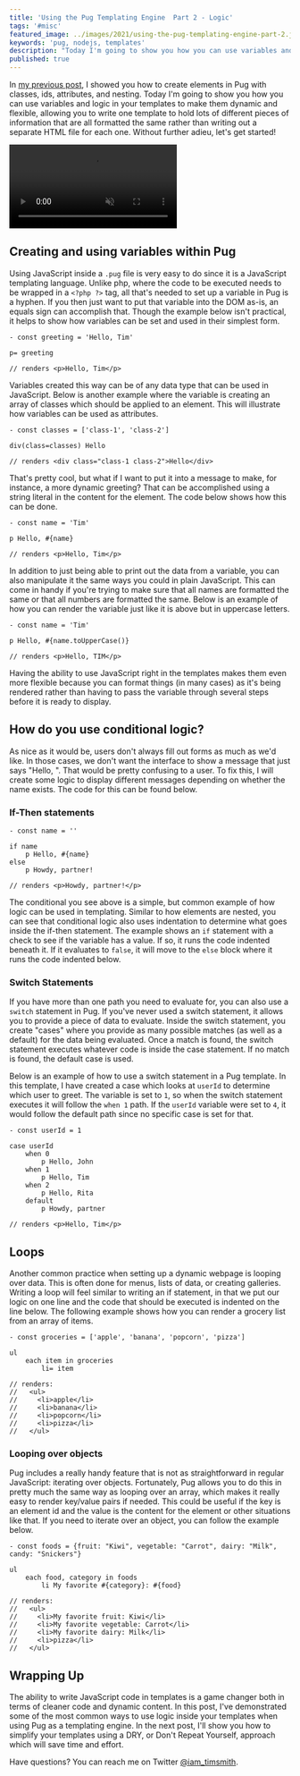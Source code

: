 ```yaml
---
title: 'Using the Pug Templating Engine  Part 2 - Logic'
tags: '#misc'
featured_image: ../images/2021/using-the-pug-templating-engine-part-2.jpg
keywords: 'pug, nodejs, templates'
description: "Today I'm going to show you how you can use variables and logic in your templates to make them dynamic and flexible to allow you to display data however you need."
published: true
---
```


In [my previous post](/blog/using-the-pug-templating-engine-part-1-markup), I showed you how to create elements in Pug with classes, ids, attributes, and nesting. Today I'm going to show you how you can use variables and logic in your templates to make them dynamic and flexible, allowing you to write one template to hold lots of different pieces of information that are all formatted the same rather than writing out a separate HTML file for each one. Without further adieu, let's get started!

<video src='https://media.giphy.com/media/cfUMNY4RfGhEc/giphy.mp4' autoplay muted loop playsinline></video>

## Creating and using variables within Pug

Using JavaScript inside a `.pug` file is very easy to do since it is a JavaScript templating language. Unlike php, where the code to be executed needs to be wrapped in a `<?php ?>` tag, all that's needed to set up a variable in Pug is a hyphen. If you then just want to put that variable into the DOM as-is, an equals sign can accomplish that. Though the example below isn't practical, it helps to  show how variables can be set and used in their simplest form.

```pug
- const greeting = 'Hello, Tim'

p= greeting

// renders <p>Hello, Tim</p>
```

Variables created this way can be of any data type that can be used in JavaScript. Below is another example where the variable is creating an array of classes which should be applied to an element. This will illustrate how variables can be used as attributes.

```pug
- const classes = ['class-1', 'class-2']

div(class=classes) Hello

// renders <div class="class-1 class-2">Hello</div>
```

That's pretty cool, but what if I want to put it into a message to make, for instance, a more dynamic greeting? That can be accomplished using a string literal in the content for the element. The code below shows how this can be done.

```pug
- const name = 'Tim'

p Hello, #{name}

// renders <p>Hello, Tim</p>
```

In addition to just being able to print out the data from a variable, you can also manipulate it the same ways you could in plain JavaScript. This can come in handy if you're trying to make sure that all names are formatted the same or that all numbers are formatted the same. Below is an example of how you can render the variable just like it is above but in uppercase letters.

```pug
- const name = 'Tim'

p Hello, #{name.toUpperCase()}

// renders <p>Hello, TIM</p>
```

Having the ability to use JavaScript right in the templates makes them even more flexible because you can format things (in many cases) as it's being rendered rather than having to pass the variable through several steps before it is ready to display.

## How do you use conditional logic?

As nice as it would be, users don't always fill out forms as much as we'd like. In those cases, we don't want the interface to show a message that just says "Hello, ". That would be pretty confusing to a user. To fix this, I will create some logic to display different messages depending on whether the name exists. The code for this can be found below.

### If-Then statements

```pug
- const name = ''

if name
	p Hello, #{name}
else
	p Howdy, partner!

// renders <p>Howdy, partner!</p>
```

The conditional you see above is a simple, but common example of how logic can be used in templating. Similar to how elements are nested, you can see that conditional logic also uses indentation to determine what goes inside the if-then statement. The example shows an `if` statement with a check to see if the variable has a value. If so, it runs the code indented beneath it. If it evaluates to `false`, it will move to the `else` block where it runs the code indented below.

### Switch Statements

If you have more than one path you need to evaluate for, you can also use a `switch` statement in Pug. If you've never used a switch statement, it allows you to provide a piece of data to evaluate. Inside the switch statement, you create "cases" where you provide as many possible matches (as well as a default) for the data being evaluated. Once a match is found, the switch statement executes whatever code is inside the case statement. If no match is found, the default case is used.

Below is an example of how to use a switch statement in a Pug template. In this template, I have created a case which looks at `userId` to determine which user to greet. The variable is set to `1`, so when the switch statement executes it will follow the `when 1` path. If the `userId` variable were set to `4`, it would follow the default path since no specific case is set for that.

```pug
- const userId = 1

case userId
	when 0
		p Hello, John
	when 1
		p Hello, Tim
	when 2
		p Hello, Rita
	default
		p Howdy, partner

// renders <p>Hello, Tim</p>
```

## Loops

Another common practice when setting up a dynamic webpage is looping over data. This is often done for menus, lists of data, or creating galleries. Writing a loop will feel similar to writing an if statement, in that we put our logic on one line and the code that should be executed is indented on the line below. The following example shows how you can render a grocery list from an array of items.

```pug
- const groceries = ['apple', 'banana', 'popcorn', 'pizza']

ul
	each item in groceries
		li= item

// renders:
//   <ul>
//     <li>apple</li>
//     <li>banana</li>
//     <li>popcorn</li>
//     <li>pizza</li>
//   </ul>
```

### Looping over objects

Pug includes a really handy feature that is not as straightforward in regular JavaScript: iterating over objects. Fortunately, Pug allows you to do this in pretty much the same way as looping over an array, which makes it really easy to render key/value pairs if needed. This could be useful if the key is an element id and the value is the content for the element or other situations like that. If you need to iterate over an object, you can follow the example below.

```pug
- const foods = {fruit: "Kiwi", vegetable: "Carrot", dairy: "Milk", candy: "Snickers"}

ul
	each food, category in foods
		li My favorite #{category}: #{food}

// renders:
//   <ul>
//     <li>My favorite fruit: Kiwi</li>
//     <li>My favorite vegetable: Carrot</li>
//     <li>My favorite dairy: Milk</li>
//     <li>pizza</li>
//   </ul>
```

## Wrapping Up

The ability to write JavaScript code in templates is a game changer both in terms of cleaner code and dynamic content. In this post, I've demonstrated some of the most common ways to use logic inside your templates when using Pug as a templating engine. In the next post, I'll show you how to simplify your templates using a DRY, or Don't Repeat Yourself, approach which will save time and effort.

Have questions? You can reach me on Twitter [@iam_timsmith](https://www.twitter.com/iam_timsmith).
